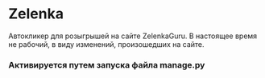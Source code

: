 # Zelenka
Автокликер для розыгрышей на сайте ZelenkaGuru. В настоящее время не рабочий, в виду изменений, произошедших на сайте.

### Активируется путем запуска файла manage.py
